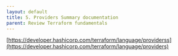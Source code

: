 ```yaml
---
layout: default
title: 5. Providers Summary documentation
parent: Review Terraform fundamentals
---
```


[https://developer.hashicorp.com/terraform/language/providerss](https://developer.hashicorp.com/terraform/language/providers)